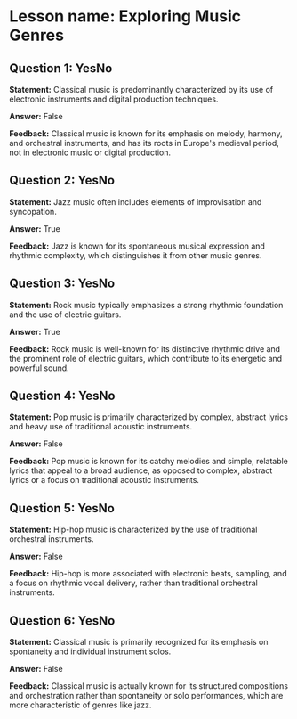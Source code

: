 # Lesson name: Exploring Music Genres

## Question 1: YesNo

**Statement:** Classical music is predominantly characterized by its use of electronic instruments and digital production techniques.

**Answer:** False

**Feedback:**
Classical music is known for its emphasis on melody, harmony, and orchestral instruments, and has its roots in Europe's medieval period, not in electronic music or digital production.


## Question 2: YesNo

**Statement:** Jazz music often includes elements of improvisation and syncopation.

**Answer:** True

**Feedback:**
Jazz is known for its spontaneous musical expression and rhythmic complexity, which distinguishes it from other music genres.


## Question 3: YesNo

**Statement:** Rock music typically emphasizes a strong rhythmic foundation and the use of electric guitars.

**Answer:** True

**Feedback:**
Rock music is well-known for its distinctive rhythmic drive and the prominent role of electric guitars, which contribute to its energetic and powerful sound.


## Question 4: YesNo

**Statement:** Pop music is primarily characterized by complex, abstract lyrics and heavy use of traditional acoustic instruments.

**Answer:** False

**Feedback:**
Pop music is known for its catchy melodies and simple, relatable lyrics that appeal to a broad audience, as opposed to complex, abstract lyrics or a focus on traditional acoustic instruments.


## Question 5: YesNo

**Statement:** Hip-hop music is characterized by the use of traditional orchestral instruments.

**Answer:** False

**Feedback:**
Hip-hop is more associated with electronic beats, sampling, and a focus on rhythmic vocal delivery, rather than traditional orchestral instruments.


## Question 6: YesNo

**Statement:** Classical music is primarily recognized for its emphasis on spontaneity and individual instrument solos.

**Answer:** False

**Feedback:**
Classical music is actually known for its structured compositions and orchestration rather than spontaneity or solo performances, which are more characteristic of genres like jazz.

